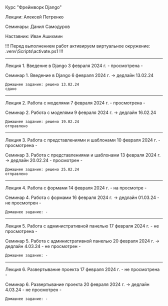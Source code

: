Курс "Фреймворк Django"

Лекции: Алексей Петренко

Семинары: Данил Самодуров

Наставник: Иван Ашихмин

!!!
Перед выполнением работ активируем виртуальное окружение: .venv\Scripts\activate.ps1
!!!

----------------------
Лекция 1. Введение в Django
3 февраля 2024 г.
    - просмотрена -

Семинар 1. Введение в Django
6 февраля 2024 г. -> дедлайн 13.02.24

    Домашнее задание: решено 13.02.24
    сдано

----------------------
Лекция 2. Работа с моделями
7 февраля 2024 г.
    - просмотрена -

Семинар 2. Работа с моделями
9 февраля 2024 г. -> дедлайн 16.02.24

    Домашнее задание: решено 19.02.24
    отправлено

----------------------
Лекция 3. Работа с представлениями и шаблонами
10 февраля 2024 г.
    - просмотрена -

Семинар 3. Работа с представлениями и шаблонами
13 февраля 2024 г. -> дедлайн 20.02.24
    - просмотрен -

    Домашнее задание: решено 25.02.24
    отправлено

----------------------
Лекция 4. Работа с формами
14 февраля 2024 г.
    - на просмотре -

Семинар 4. Работа с формами
16 февраля 2024 г. -> дедлайн 01.03.24
    - не просмотрен -

    Домашнее задание: -

----------------------
Лекция 5. Работа с административной панелью
17 февраля 2024 г.
    - не просмотрена -

Семинар 5. Работа с административной панелью
20 февраля 2024 г. -> дедлайн 4.03.24
    - не просмотрен -

    Домашнее задание: -

----------------------
Лекция 6. Развертывание проекта
17 февраля 2024 г.
    - не просмотрена -

Семинар 6. Развертывание проекта
20 февраля 2024 г. -> дедлайн 4.03.24
    - не просмотрен -

    Домашнее задание: -